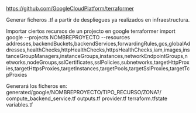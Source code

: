 https://github.com/GoogleCloudPlatform/terraformer

Generar ficheros .tf a partir de despliegues ya realizados en infraestructura.


Importar ciertos recursos de un projecto en google
terraformer import google --projects NOMBREPROYECTO --resources addresses,backendBuckets,backendServices,forwardingRules,gcs,globalAddresses,healthChecks,httpHealthChecks,httpsHealthChecks,iam,images,instanceGroupManagers,instanceGroups,instances,networkEndpointGroups,networks,nodeGroups,sslCertificates,sslPolicies,subnetworks,targetHttpProxies,targetHttpsProxies,targetInstances,targetPools,targetSslProxies,targetTcpProxies

Generará los ficheros en:
generated/google/NOMBREPROYECTO/TIPO_RECURSO/ZONA?/
  compute_backend_service.tf
  outputs.tf
  provider.tf
  terraform.tfstate
  variables.tf
